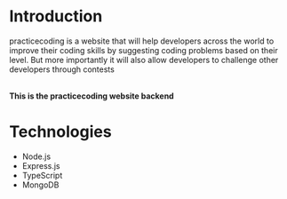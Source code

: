 # Introduction

<p>practicecoding is a website that will help developers across the world to improve their coding skills by suggesting coding problems based on their level. But more importantly it will also allow developers to challenge other developers through contests</p>
<br/><b>This is the practicecoding website backend</b>

# Technologies

+ Node.js
+ Express.js
+ TypeScript
+ MongoDB
